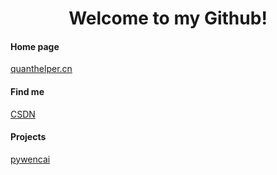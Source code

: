 <h1 align="center">
  Welcome to my Github!
</h1>

#### Home page

[quanthelper.cn](https://www.quanthelper.cn/)

#### Find me

[CSDN](https://blog.csdn.net/u010214511) 

#### Projects

[pywencai](https://github.com/zsrl/pywencai)
